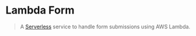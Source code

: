 # Lambda Form
> A [Serverless](https://serverless.com/) service to handle form submissions using AWS Lambda.
